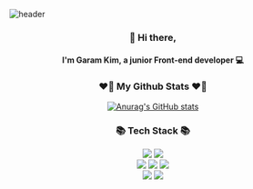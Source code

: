 ![header](https://capsule-render.vercel.app/api?type=Rect&color=auto&customColorList=9&text=Hello!%20I'm%20garam&fontColor=fff&fontSize=60&animation=fadeIn&desc=Front-end%20developer&descAlign=85&descAlignY=82)

<h3 align="center">👋 Hi there,</h3>
<h4 align="center"> I'm Garam Kim, a junior Front-end developer 💻

<h3 align="center">❤️‍🔥 My Github Stats ❤️‍🔥</h3>
<div align="center">

[![Anurag's GitHub stats](https://github-readme-stats.vercel.app/api?username=garamse&hide_title=true&show_icons=true&include_all_commits=true&theme=marko)](https://github.com/garamse/github-readme-stats)
</div>

<h3 align="center">📚 Tech Stack 📚</h3>
<div align=center> 
  <img src="https://img.shields.io/badge/html-E34F26?style=for-the-badge&logo=html5&logoColor=white"> 
  <img src="https://img.shields.io/badge/css-1572B6?style=for-the-badge&logo=css3&logoColor=white"> 
  <br>
  <img src="https://img.shields.io/badge/javascript-F7DF1E?style=for-the-badge&logo=javascript&logoColor=black"> 
  <img src="https://img.shields.io/badge/react-61DAFB?style=for-the-badge&logo=react&logoColor=black"> 
  <img src="https://img.shields.io/badge/flutter-02569B?style=for-the-badge&logo=flutter&logoColor=white">
  <br>
  <img src="https://img.shields.io/badge/github-181717?style=for-the-badge&logo=github&logoColor=white">
  <img src="https://img.shields.io/badge/git-F05032?style=for-the-badge&logo=git&logoColor=white">
  <br>
  
</div>
